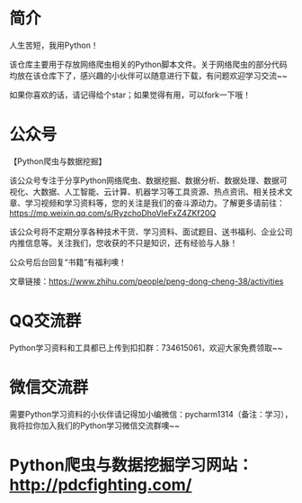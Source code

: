 # 简介
人生苦短，我用Python！

该仓库主要用于存放网络爬虫相关的Python脚本文件。关于网络爬虫的部分代码均放在该仓库下了，感兴趣的小伙伴可以随意进行下载，有问题欢迎学习交流~~

如果你喜欢的话，请记得给个star；如果觉得有用，可以fork一下哦！


# 公众号
【Python爬虫与数据挖掘】

该公众号专注于分享Python网络爬虫、数据挖掘、数据分析、数据处理、数据可视化、大数据、人工智能、云计算、机器学习等工具资源、热点资讯、相关技术文章、学习视频和学习资料等，您的关注是我们的奋斗源动力。了解更多请前往：https://mp.weixin.qq.com/s/RyzchoDhoVleFxZ4ZKf20Q

该公众号将不定期分享各种技术干货、学习资料、面试题目、送书福利、企业公司内推信息等。关注我们，您收获的不只是知识，还有经验与人脉！

公众号后台回复“书籍”有福利噢！

文章链接：https://www.zhihu.com/people/peng-dong-cheng-38/activities

# QQ交流群
Python学习资料和工具都已上传到扣扣群：734615061，欢迎大家免费领取~~

# 微信交流群
需要Python学习资料的小伙伴请记得加小编微信：pycharm1314（备注：学习），我将拉你加入我们的Python学习微信交流群噢~~

# Python爬虫与数据挖掘学习网站：http://pdcfighting.com/
